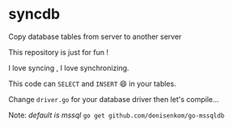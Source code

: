 # syncdb
Copy database tables from server to another server

This repository is just for fun !

I love syncing , I love synchronizing.

This code can `SELECT` and `INSERT` :smile: in your tables.

Change `driver.go` for your database driver then let's compile...

Note: *default is mssql* `go get github.com/denisenkom/go-mssqldb`
